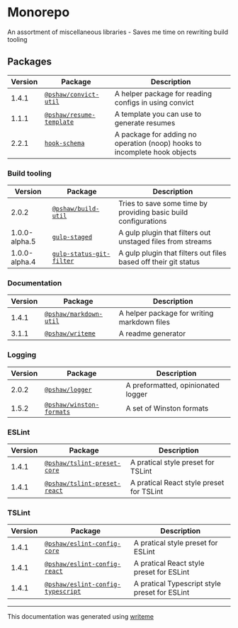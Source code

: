 # Monorepo

An assortment of miscellaneous libraries - Saves me time on rewriting build tooling

## Packages

Version | Package | Description
--- | --- | ---
1.4.1 | [`@pshaw/convict-util`](packages/convict-util/README.md) | A helper package for reading configs in using convict
1.1.1 | [`@pshaw/resume-template`](packages/resume-template/README.md) | A template you can use to generate resumes
2.2.1 | [`hook-schema`](packages/hook-schema/README.md) | A package for adding no operation (noop) hooks to incomplete hook objects

### Build tooling
Version | Package | Description
--- | --- | ---
2.0.2 | [`@pshaw/build-util`](build-packages/build-util/README.md) | Tries to save some time by providing basic build configurations
1.0.0-alpha.5 | [`gulp-staged`](build-packages/gulp-staged/README.md) | A gulp plugin that filters out unstaged files from streams
1.0.0-alpha.4 | [`gulp-status-git-filter`](build-packages/gulp-status-git-filter/README.md) | A gulp plugin that filters out files based off their git status

### Documentation
Version | Package | Description
--- | --- | ---
1.4.1 | [`@pshaw/markdown-util`](packages/markdown-util/README.md) | A helper package for writing markdown files
3.1.1 | [`@pshaw/writeme`](packages/writeme/README.md) | A readme generator

### Logging
Version | Package | Description
--- | --- | ---
2.0.2 | [`@pshaw/logger`](packages/logger/README.md) | A preformatted, opinionated logger
1.5.2 | [`@pshaw/winston-formats`](build-packages/winston-formats/README.md) | A set of Winston formats

### ESLint
Version | Package | Description
--- | --- | ---
1.4.1 | [`@pshaw/tslint-preset-core`](packages/tslint-preset-core/README.md) | A pratical style preset for TSLint
1.4.1 | [`@pshaw/tslint-preset-react`](packages/tslint-preset-react/README.md) | A pratical React style preset for TSLint

### TSLint
Version | Package | Description
--- | --- | ---
1.4.1 | [`@pshaw/eslint-config-core`](packages/eslint-config-core/README.md) | A pratical style preset for ESLint
1.4.1 | [`@pshaw/eslint-config-react`](packages/eslint-config-react/README.md) | A pratical React style preset for ESLint
1.4.1 | [`@pshaw/eslint-config-typescript`](packages/eslint-config-typescript/README.md) | A pratical Typescript style preset for ESLint


---
This documentation was generated using [writeme](https://www.npmjs.com/package/@pshaw/writeme)
